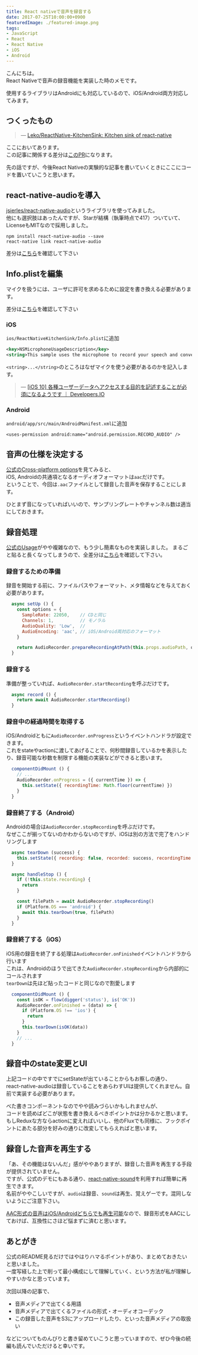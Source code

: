 ```yaml
---
title: React nativeで音声を録音する
date: 2017-07-25T10:00:00+0900
featuredImage: ./featured-image.png
tags:
- JavaScript
- React
- React Native
- iOS
- Android
---
```


こんにちは。  
React Nativeで音声の録音機能を実装した時のメモです。

使用するライブラリはAndroidにも対応しているので、iOS/Android両方対応してみます。

<!--more-->

つくったもの
------------------------------------------
> &mdash; [Leko/ReactNative-KitchenSink: Kitchen sink of react-native](https://github.com/Leko/ReactNative-KitchenSink)

ここにおいてあります。  
この記事に関係する差分は[このPR](https://github.com/Leko/ReactNative-KitchenSink/pull/1)になります。

先の話ですが、今後React Nativeの実験的な記事を書いていくときにここにコードを置いていこうと思います。

react-native-audioを導入
------------------------------------------
[jsierles/react-native-audio](https://github.com/jsierles/react-native-audio)というライブラリを使ってみました。  
他にも選択肢はあったんですが、Starが結構（執筆時点で417）ついていて、LicenseもMITなので採用しました。

```shell
npm install react-native-audio --save
react-native link react-native-audio
```

差分は[こちら](https://github.com/Leko/ReactNative-KitchenSink/compare/94c16d2...47a5089)を確認して下さい

Info.plistを編集
------------------------------------------
マイクを扱うには、ユーザに許可を求めるために設定を書き換える必要があります。

差分は[こちら](https://github.com/Leko/ReactNative-KitchenSink/compare/47a5089...867ca77)を確認して下さい

### iOS
`ios/ReactNativeKitchenSink/Info.plist`に追加

```xml
<key>NSMicrophoneUsageDescription</key>
<string>This sample uses the microphone to record your speech and convert it to text.</string>
```

`<string>...</string>`のところはなぜマイクを使う必要があるのかを記入します。

> &mdash; [[iOS 10] 各種ユーザーデータへアクセスする目的を記述することが必須になるようです ｜ Developers.IO](http://dev.classmethod.jp/smartphone/iphone/ios10-privacy-data-purpose-description/)

### Android
`android/app/src/main/AndroidManifest.xml`に追加

```
<uses-permission android:name="android.permission.RECORD_AUDIO" />
```

音声の仕様を決定する
------------------------------------------
[公式のCross-platform options](https://github.com/jsierles/react-native-audio#cross-platform-options)を見てみると、  
iOS, Androidの共通項となるオーディオフォーマットは`aac`だけです。  
ということで、今回は`.aac`ファイルとして録音した音声を保存することにします。

ひとまず音になっていればいいので、サンプリングレートやチャンネル数は適当にしておきます。

録音処理
------------------------------------------
[公式のUsage](https://github.com/jsierles/react-native-audio#usage)がやや複雑なので、もう少し簡素なものを実装しました。
まるごと貼ると長くなってしまうので、全差分は[こちら](https://github.com/Leko/ReactNative-KitchenSink/blob/master/src/scenes/AudioRecord.js)を確認して下さい。

### 録音するための準備
録音を開始する前に、ファイルパスやフォーマット、メタ情報などを与えておく必要があります。

```js
  async setUp () {
    const options = {
      SampleRate: 22050,    // CDと同じ
      Channels: 1,          // モノラル
      AudioQuality: 'Low',  // 
      AudioEncoding: 'aac', // iOS/Android両対応のフォーマット
    }

    return AudioRecorder.prepareRecordingAtPath(this.props.audioPath, options)
  }
```

### 録音する
準備が整っていれば、`AudioRecorder.startRecording`を呼ぶだけです。

```js
  async record () {
    return await AudioRecorder.startRecording()
  }
```

### 録音中の経過時間を取得する
iOS/Androidともに`AudioRecorder.onProgress`というイベントハンドラが設定できます。  
これをstateやactionに渡してあげることで、何秒間録音しているかを表示したり、録音可能な秒数を制限する機能の実装などができると思います。

```js
  componentDidMount () {
    // ...
    AudioRecorder.onProgress = ({ currentTime }) => {
      this.setState({ recordingTime: Math.floor(currentTime) })
    }
  }
```

### 録音終了する（Android）
Androidの場合は`AudioRecorder.stopRecording`を呼ぶだけです。  
なぜここが揃ってないのかわからないのですが、iOSは別の方法で完了をハンドリングします

```js
  async tearDown (success) {
    this.setState({ recording: false, recorded: success, recordingTime: 0 })
  }

  async handleStop () {
    if (!this.state.recording) {
      return
    }

    const filePath = await AudioRecorder.stopRecording()
    if (Platform.OS === 'android') {
      await this.tearDown(true, filePath)
    }
  }
```

### 録音終了する（iOS）
iOS用の録音を終了する処理は`AudioRecorder.onFinished`イベントハンドラから行います  
これは、Androidのほうで出てきた`AudioRecorder.stopRecording`から内部的にコールされます  
`tearDown`は先ほど貼ったコードと同じなので割愛します

```js
  componentDidMount () {
    const isOK = flow(digger('status'), is('OK'))
    AudioRecorder.onFinished = (data) => {
      if (Platform.OS !== 'ios') {
        return
      }
      this.tearDown(isOK(data))
    }
    // ...
  }
```

録音中のstate変更とUI
------------------------------------------
上記コードの中ですでにsetStateが出ていることからもお察しの通り、  
react-native-audioは録音していることをあらわすUIは提供してくれません。自前で実装する必要があります。

べた書きコンポーネントなのでやや読みづらいかもしれませんが、  
コードを読めばどこが状態を書き換えるべきポイントかは分かるかと思います。  
もしReduxな方ならactionに変えればいいし、他のFluxでも同様に、フックポイントにあたる部分を好みの通りに改変してもらえればと思います。

録音した音声を再生する
------------------------------------------
「あ、その機能はないんだ」感がややありますが、録音した音声を再生する手段が提供されていません。  
ですが、公式のデモにもある通り、[react-native-sound](https://github.com/zmxv/react-native-sound)を利用すれば簡単に再生できます。  
名前がややこしいですが、`audio`は録音、`sound`は再生、覚えゲーです。混同しないようにご注意下さい。  

[AAC形式の音声はiOS/Androidどちらでも再生可能](https://github.com/zmxv/react-native-sound#notes)なので、録音形式をAACにしておけば、互換性にさほど悩まずに済むと思います。

あとがき
------------------------------------------
公式のREADME見るだけではやはりハマるポイントがあり、まとめておきたいと思いました。  
一度写経した上で削って最小構成にして理解していく、という方法が私が理解しやすいかなと思っています。

次回以降の記事で、

- 音声メディアで出てくる用語
- 音声メディアで出てくるファイルの形式・オーディオコーデック
- この録音した音声をS3にアップロードしたり、といった音声メディアの取扱い

などについてものんびりと書き留めていこうと思っていますので、ぜひ今後の続編も読んでいただけると幸いです。
